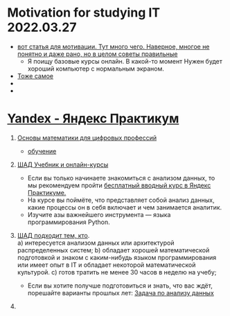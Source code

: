 # Motivation for studying IT 2022.03.27

* [вот статья для мотивации. Тут много чего. Наверное, многое не понятно и даже рано, но в целом советы правильные](https://habr.com/ru/post/475850/)
  * Я поищу базовые курсы онлайн. В какой-то момент Нужен будет хороший компьютер с нормальным экраном.
* [Тоже самое](https://www.education.ua/ru/articles/774/)
* []()
* []()

# [Yandex - Яндекс Практикум](https://practicum.yandex.ru/) 


1. [Основы математики для цифровых профессий](https://practicum.yandex.ru/math-foundations/)
    * [обучение](https://passport.yandex.ru/auth?retpath=https%3A%2F%2Fpracticum.yandex.ru%2Fmath-foundations%2F&origin=praktikum)
2. [ШАД Учебник и онлайн-курсы](https://academy.yandex.ru/dataschool/online) 
    * Если вы только начинаете знакомиться с анализом данных, то мы рекомендуем пройти [бесплатный вводный курс в Яндекс Практикуме.](https://practicum.yandex.ru/)
    * На курсе вы поймёте, что представляет собой анализ данных, какие процессы он в себя включает и чем занимается аналитик. 
    * Изучите азы важнейшего инструмента — языка программирования Python.

3. [ШАД подходит тем, кто](https://academy.yandex.ru/dataschool/enroll).  
    a) интересуется анализом данных или архитектурой распределенных систем;
    b) обладает хорошей математической подготовкой и знаком с каким-нибудь языком программирования или имеет опыт в IT и обладает некоторой математической культурой.
    c) готов тратить не менее 30 часов в неделю на учебу;
    * Если вы хотите получше подготовиться и знать, что вас ждёт, порешайте варианты прошлых лет: [Задача по анализу данных](https://disk.yandex.com/d/eQOKbGoNIyXhPw)
4. []()

